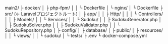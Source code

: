 


main2/
├ docker/
│   ├ php-fpm/
│   │   └ Dockerfile
│   └ nginx/
│       └ Dockerfile
├ src/         (← Laravelプロジェクトルート)
│   ├ app/
│   │   ├ Http/
│   │   │   └ Controllers/
│   │   ├ Models/
│   │   └ Services/
│   │       └ Sudoku/
│   │           ├ SudokuGenerator.php
│   │           ├ SudokuSolver.php
│   │           ├ SudokuValidator.php
│   │           └ SudokuRepository.php
│   ├ config/
│   ├ database/
│   ├ public/
│   ├ resources/
│   │   └ views/
│   │       └ sudoku/
│   └ tests/
├ .env
└ docker-compose.yml
